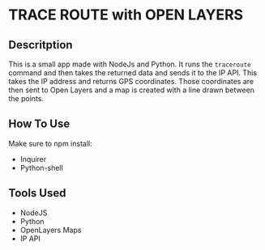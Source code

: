 # TRACE ROUTE with OPEN LAYERS

## Descritption

This is a small app made with NodeJs and Python. It runs the `traceroute` command and then takes the returned data and sends it to the IP API. This takes the IP address and returns GPS coordinates. Those coordinates are then sent to Open Layers and a map is created with a line drawn between the points. 

## How To Use

Make sure to npm install:

* Inquirer
* Python-shell

## Tools Used

* NodeJS
* Python
* OpenLayers Maps
* IP API